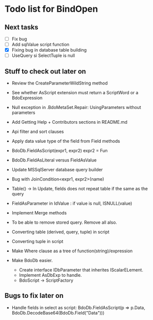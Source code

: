 Todo list for BindOpen
====

## Next tasks

- [ ] Fix bug
- [ ] Add sqlValue script function
- [X] Fixing bug in database table building
- [ ] UseQuery si SelectTuple is null

## Stuff to check out later on

* Review the CreateParameterWildString method
* See whether AsScript extension must return a ScriptWord or a BdoExpression
* Null exception in .BdoMetaSet.Repair: UsingParameters without parameters

* Add Getting Help + Contributors sections in README.md
* Api filter and sort clauses
* Apply data value type of the field from Field<T> methods
* BdoDb.FieldAsScript<DbImage>(expr1, expr2) expr2 = Fun<field>
* BdoDb.FieldAsLiteral versus FieldAsValue
* Update MSSqlServer database query builder
* Bug with JoinCondition<expr1, expr2>(name)
* Table<DbAddress>() -> In Update, fields does not repeat table if the same as the query
* FieldAsParameter<DbClient> in IdValue : if value is null, ISNULL(value)
* Implement Merge methods
* To be able to remove stored query. Remove all also.
* Converting table (derived, query, tuple) in script
* Converting tuple in script
* Make Where clause as a tree of function(string)/expression
* Make BdoDb easier.
	- Create interface IDbParameter that inherites IScalarELement.
	- Implement AsDbExp to handle.
	- BdoScript -> ScriptFactory


## Bugs to fix later on

* Handle fields in select as script: BdoDb.FieldAsScript<DbImage>(p => p.Data, BdoDb.DecodeBase64(BdoDb.Field("Data")))

